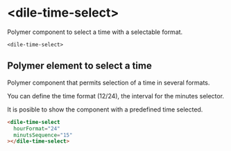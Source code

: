 # \<dile-time-select\>

Polymer component to select a time with a selectable format.

`<dile-time-select>`

## Polymer element to select a time

Polymer component that permits selection of a time in several formats.

You can define the time format (12/24), the interval for the minutes selector.

It is posible to show the component with a predefined time selected.

```html
<dile-time-select
  hourFormat="24"
  minutsSequence="15"
></dile-time-select>
```

